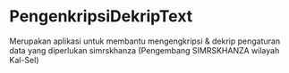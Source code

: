 #  PengenkripsiDekripText
Merupakan aplikasi untuk membantu mengengkripsi & dekrip pengaturan data yang diperlukan simrskhanza (Pengembang SIMRSKHANZA wilayah Kal-Sel)
